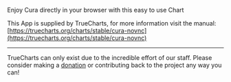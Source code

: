 Enjoy Cura directly in your browser with this easy to use Chart

This App is supplied by TrueCharts, for more information visit the manual: [https://truecharts.org/charts/stable/cura-novnc](https://truecharts.org/charts/stable/cura-novnc)

---

TrueCharts can only exist due to the incredible effort of our staff.
Please consider making a [donation](https://truecharts.org/sponsor) or contributing back to the project any way you can!
